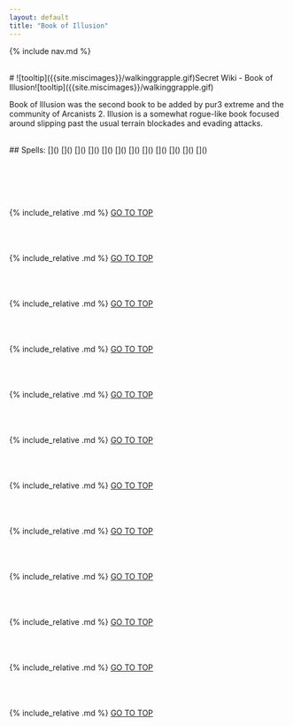 ```yaml
---
layout: default
title: "Book of Illusion"
---
```



{% include nav.md  %}

<br />
# ![tooltip]({{site.miscimages}}/walkinggrapple.gif)Secret Wiki - Book of Illusion![tooltip]({{site.miscimages}}/walkinggrapple.gif)


Book of Illusion was the second book to be added by pur3 extreme and the community of Arcanists 2. Illusion is a somewhat rogue-like book focused around slipping past the usual terrain blockades and evading attacks. 


<br />
## Spells: 
[]() 
[]() 
[]() 
[]() 
[]() 
[]() 
[]() 
[]() 
[]() 
[]() 
[]() 
[]() 

<br /><br /><br /><br />

{% include_relative .md %}
[GO TO TOP](#secret-wiki---book-of-illusion)
<br /><br /><br /><br />


{% include_relative .md %}
[GO TO TOP](#secret-wiki---book-of-illusion)
<br /><br /><br /><br />


{% include_relative .md %}
[GO TO TOP](#secret-wiki---book-of-illusion)
<br /><br /><br /><br />


{% include_relative .md %}
[GO TO TOP](#secret-wiki---book-of-illusion)
<br /><br /><br /><br />


{% include_relative .md %}
[GO TO TOP](#secret-wiki---book-of-illusion)
<br /><br /><br /><br />


{% include_relative .md %}
[GO TO TOP](#secret-wiki---book-of-illusion)
<br /><br /><br /><br />


{% include_relative .md %}
[GO TO TOP](#secret-wiki---book-of-illusion)
<br /><br /><br /><br />


{% include_relative .md %}
[GO TO TOP](#secret-wiki---book-of-illusion)
<br /><br /><br /><br />


{% include_relative .md %}
[GO TO TOP](#secret-wiki---book-of-illusion)
<br /><br /><br /><br />


{% include_relative .md %}
[GO TO TOP](#secret-wiki---book-of-illusion)
<br /><br /><br /><br />


{% include_relative .md %}
[GO TO TOP](#secret-wiki---book-of-illusion)
<br /><br /><br /><br />


{% include_relative .md %}
[GO TO TOP](#secret-wiki---book-of-illusion)
<br /><br /><br /><br />


